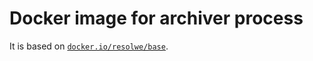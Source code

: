 # Docker image for archiver process

It is based on [`docker.io/resolwe/base`](
https://hub.docker.com/r/resolwe/base/).

